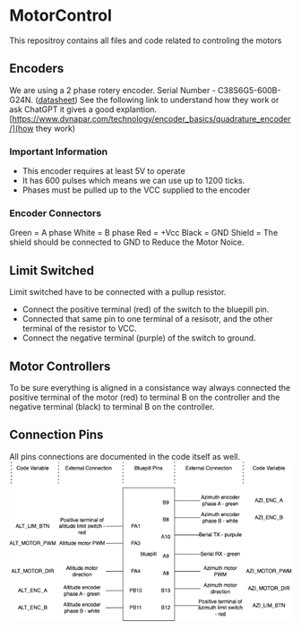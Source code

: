 # MotorControl
This repositroy contains all files and code related to controling the motors


## Encoders
We are using a 2 phase rotery encoder. Serial Number - C38S6G5-600B-G24N.
([datasheet](https://www.google.com/search?q=C38S6G5-600B-G24N&rlz=1C5CHFA_enJP1059JP1059&oq=C38S6G5-600B-G24N&gs_lcrp=EgZjaHJvbWUqBggAEEUYOzIGCAAQRRg7MgkIARAAGAoYgAQyBggCEEUYQDIJCAMQABgKGIAEMgYIBBAAGB4yCggFEAAYgAQYogTSAQcxNDZqMGo3qAIAsAIA&sourceid=chrome&ie=UTF-8))
See the following link to understand how they work or ask ChatGPT it gives a good explantion.
[https://www.dynapar.com/technology/encoder_basics/quadrature_encoder/](how they work)


### Important Information
- This encoder requires at least 5V to operate
- It has 600 pulses which means we can use up to 1200 ticks.
- Phases must be pulled up to the VCC supplied to the encoder

### Encoder Connectors
Green = A phase
White = B phase
Red = +Vcc
Black = GND
Shield = The shield should be connected to GND to Reduce the Motor Noice.

## Limit Switched
Limit switched have to be connected with a pullup resistor. 
- Connect the positive terminal (red) of the switch to the bluepill pin. 
- Connected that same pin to one terminal of a resisotr, and the other terminal of the resistor to VCC.
- Connect the negative terminal (purple) of the switch to ground.

## Motor Controllers
To be sure everything is aligned in a consistance way always connected the positive terminal of the motor (red) to terminal B on the controller and the negative terminal (black) to terminal B on the controller.
 ## Connection Pins
All pins connections are documented in the code itself as well.
![bluepill diagram](doc/diag.png)
